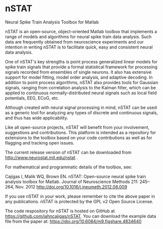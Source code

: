 nSTAT
=====

Neural Spike Train Analysis Toolbox for Matlab


nSTAT is an open-source, object-oriented Matlab toolbox that implements a range of models and algorithms for neural spike train data analysis. Such data are frequently obtained from neuroscience experiments and our intention in writing nSTAT is to facilitate quick, easy and consistent neural data analysis.

One of nSTAT's key strengths is point process generalized linear models for spike train signals that provide a formal statistical framework for processing signals recorded from ensembles of single neurons. It also has extensive support for model fitting, model order analysis, and adaptive decoding. In addition to point process algorithms, nSTAT also provides tools for Gaussian signals, ranging from correlation analysis to the Kalman filter, which can be applied to continuous normally-distributed neural signals such as local field potentials, EEG, ECoG, etc.

Although created with neural signal processing in mind, nSTAT can be used as a generic tool for analyzing any types of discrete and continuous signals, and thus has wide applicability.

Like all open-source projects, nSTAT will benefit from your involvement, suggestions and contributions. This platform is intended as a repository for extensions to the toolbox based on your code contributions as well as for flagging and tracking open issues.

The current release version of nSTAT can be downloaded from http://www.neurostat.mit.edu/nstat .

For mathematical and programmatic details of the toolbox, see:

Cajigas I, Malik WQ, Brown EN. nSTAT: Open-source neural spike train analysis toolbox for Matlab. Journal of Neuroscience Methods 211: 245–264, Nov. 2012
http://doi.org/10.1016/j.jneumeth.2012.08.009

If you use nSTAT in your work, please remember to cite the above paper in any publications.
nSTAT is protected by the GPL v2 Open Source License.

The code respository for nSTAT is hosted on GitHub at https://github.com/iahncajigas/nSTAT. 
You can download the example data file from the paper at: https://doi.org/10.6084/m9.figshare.4834640

